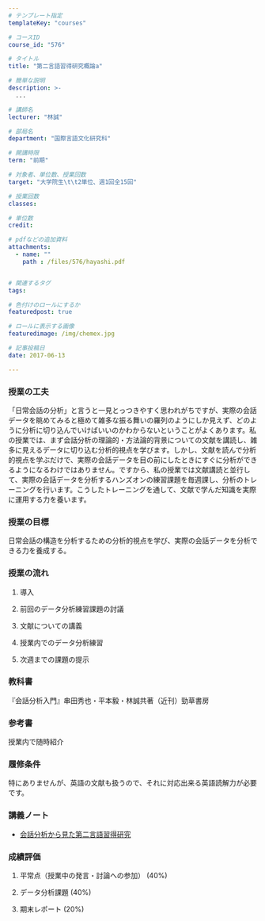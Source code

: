 ```yaml
---
# テンプレート指定
templateKey: "courses"

# コースID
course_id: "576"

# タイトル
title: "第二言語習得研究概論a"

# 簡単な説明
description: >-
  ...

# 講師名
lecturer: "林誠"

# 部局名
department: "国際言語文化研究科"

# 開講時限
term: "前期"

# 対象者、単位数、授業回数
target: "大学院生\t\t2単位、週1回全15回"

# 授業回数
classes: 

# 単位数
credit: 

# pdfなどの追加資料
attachments: 
  - name: "" 
    path : /files/576/hayashi.pdf


# 関連するタグ
tags:

# 色付けのロールにするか
featuredpost: true

# ロールに表示する画像
featuredimage: /img/chemex.jpg

# 記事投稿日
date: 2017-06-13

---
```


### 授業の工夫

「日常会話の分析」と言うと一見とっつきやすく思われがちですが、実際の会話データを眺めてみると極めて雑多な振る舞いの羅列のようにしか見えず、どのように分析に切り込んでいけばいいのかわからないということがよくあります。私の授業では、まず会話分析の理論的・方法論的背景についての文献を講読し、雑多に見えるデータに切り込む分析的視点を学びます。しかし、文献を読んで分析的視点を学ぶだけで、実際の会話データを目の前にしたときにすぐに分析ができるようになるわけではありません。ですから、私の授業では文献講読と並行して、実際の会話データを分析するハンズオンの練習課題を毎週課し、分析のトレーニングを行います。こうしたトレーニングを通して、文献で学んだ知識を実際に運用する力を養います。

### 授業の目標

日常会話の構造を分析するための分析的視点を学び、実際の会話データを分析できる力を養成する。 

### 授業の流れ

1. 導入

2. 前回のデータ分析練習課題の討議

3. 文献についての講義

4. 授業内でのデータ分析練習

5. 次週までの課題の提示

### 教科書

『会話分析入門』串田秀也・平本毅・林誠共著（近刊）勁草書房 

### 参考書

授業内で随時紹介 

### 履修条件

特にありませんが、英語の文献も扱うので、それに対応出来る英語読解力が必要です。

### 講義ノート


  
- [会話分析から見た第二言語習得研究](/files/576/hayashi.pdf)


### 成績評価

1. 平常点（授業中の発言・討論への参加） (40%)

2. データ分析課題 (40%)

3. 期末レポート (20%)
